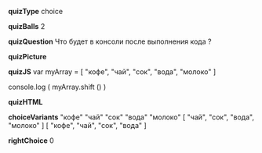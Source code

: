 ____quizType____
choice

____quizBalls____
2

____quizQuestion____
Что будет в консоли после выполнения кода ?

____quizPicture____


____quizJS____
var myArray = [
    "кофе",
    "чай",
    "сок",
    "вода",
    "молоко"
]

console.log ( myArray.shift () )

____quizHTML____



____choiceVariants____
"кофе"
"чай"
"сок"
"вода"
"молоко"
[ "чай", "сок", "вода", "молоко" ]
[ "кофе", "чай", "сок", "вода" ]


____rightChoice____
0
